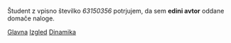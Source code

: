 Študent z vpisno številko _63150356_ potrjujem, da sem __edini avtor__ oddane domače naloge.

[Glavna](https://rawgit.com/Alek6/stroboskop/master/stroboskop.html)
[Izgled](https://rawgit.com/Alek6/stroboskop/izgled/stroboskop.html)
[Dinamika](https://rawgit.com/Alek6/stroboskop/dinamika/stroboskop.html)

